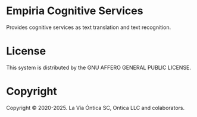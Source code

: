 ﻿# Empiria Cognitive Services

Provides cognitive services as text translation and text recognition.

# License

This system is distributed by the GNU AFFERO GENERAL PUBLIC LICENSE.

# Copyright

Copyright © 2020-2025. La Vía Óntica SC, Ontica LLC and colaborators.
